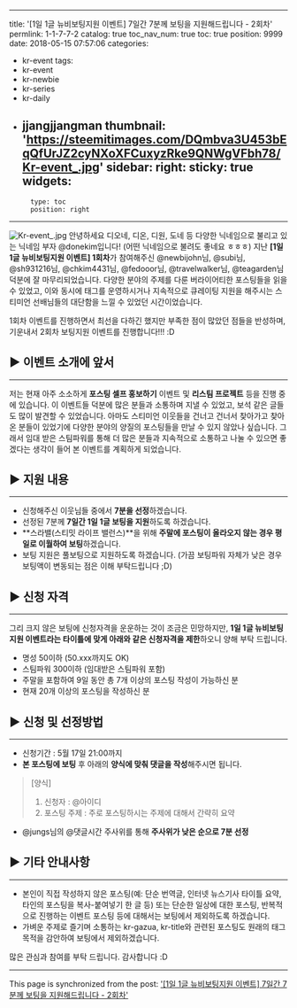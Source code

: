 
---
title: '[1일 1글 뉴비보팅지원 이벤트] 7일간 7분께 보팅을 지원해드립니다 - 2회차'
permlink: 1-1-7-7-2
catalog: true
toc_nav_num: true
toc: true
position: 9999
date: 2018-05-15 07:57:06
categories:
- kr-event
tags:
- kr-event
- kr-newbie
- kr-series
- kr-daily
- jjangjjangman
thumbnail: 'https://steemitimages.com/DQmbva3U453bEqQfUrJZ2cyNXoXFCuxyzRke9QNWgVFbh78/Kr-event_.jpg'
sidebar:
    right:
        sticky: true
widgets:
    -
        type: toc
        position: right
---


![Kr-event_.jpg](https://steemitimages.com/DQmbva3U453bEqQfUrJZ2cyNXoXFCuxyzRke9QNWgVFbh78/Kr-event_.jpg)
안녕하세요 디오네, 디온, 디원, 도네 등 다양한 닉네임으로 불리고 있는 닉네임 부자 @donekim입니다! (어떤 닉네임으로 불려도 좋네요 ㅎㅎㅎ) 지난 **[1일 1글 뉴비보팅지원 이벤트] 1회차**가 참여해주신 @newbijohn님, @subi님, @sh931216님, @chkim4431님, @fedooor님, @travelwalker님, @teagarden님 덕분에 잘 마무리되었습니다. 다양한 분야의 주제를 다룬 버라이어티한 포스팅들을 읽을 수 있었고, 이와 동시에 태그를 운영하시거나 지속적으로 큐레이팅 지원을 해주시는 스티미언 선배님들의 대단함을 느낄 수 있었던 시간이었습니다. 

1회차 이벤트를 진행하면서 최선을 다하긴 했지만 부족한 점이 많았던 점들을 반성하며, 기운내서 2회차 보팅지원 이벤트를 진행합니다!!! :D


## ▶ 이벤트 소개에 앞서
***
저는 현재 아주 소소하게 **포스팅 셀프 홍보하기** 이벤트 및 **리스팀 프로젝트** 등을 진행 중에 있습니다. 이 이벤트들 덕분에 많은 분들과 소통하며 지낼 수 있었고, 보석 같은 글들도 많이 발견할 수 있었습니다. 아마도 스티미언 이웃들을 건너고 건너서 찾아가고 찾아온 분들이 있었기에 다양한 분야의 양질의 포스팅들을 만날 수 있지 않았나 싶습니다. 그래서 임대 받은 스팀파워를 통해 더 많은 분들과 지속적으로 소통하고 나눌 수 있으면 좋겠다는 생각이 들어 본 이벤트를 계획하게 되었습니다.


## ▶ 지원 내용
***
- 신청해주신 이웃님들 중에서 **7분을 선정**하겠습니다.
- 선정된 7분께 **7일간 1일 1글 보팅을 지원**하도록 하겠습니다. 
- **스라밸(스티밋 라이프 밸런스)**을 위해 **주말에 포스팅이 올라오지 않는 경우 평일로 이월하여 보팅**하겠습니다.
- 보팅 지원은 풀보팅으로 지원하도록 하겠습니다. (가끔 보팅파워 자체가 낮은 경우 보팅액이 변동되는 점은 이해 부탁드립니다 ;D)

## ▶ 신청 자격
***
그리 크지 않은 보팅에 신청자격을 운운하는 것이 조금은 민망하지만, **1일 1글 뉴비보팅지원 이벤트라는 타이틀에 맞게 아래와 같은 신청자격을 제한**하오니 양해 부탁 드립니다. 
- 명성 50이하 (50.xxx까지도 OK)
- 스팀파워 300이하 (임대받은 스팀파워 포함)
- 주말을 포함하여 9일 동안 총 7개 이상의 포스팅 작성이 가능하신 분
- 현재 20개 이상의 포스팅을 작성하신 분


## ▶ 신청 및 선정방법
***
- 신청기간 : 5월 17일 21:00까지 
- **본 포스팅에 보팅** 후 아래의 **양식에 맞춰 댓글을 작성**해주시면 됩니다.
> [양식]
> 1) 신청자 : @아이디
> 2) 포스팅 주제 : 주로 포스팅하시는 주제에 대해서 간략히 요약
- @jungs님의 @댓글시간 주사위를 통해 **주사위가 낮은 순으로 7분 선정**


## ▶ 기타 안내사항
***
- 본인이 직접 작성하지 않은 포스팅(예: 단순 번역글, 인터넷 뉴스기사 타이틀 요약, 타인의 포스팅을 복사-붙여넣기 한 글 등)  또는 단순한 일상에 대한 포스팅, 반복적으로 진행하는 이벤트 포스팅 등에 대해서는 보팅에서 제외하도록 하겠습니다.
- 가벼운 주제로 즐기며 소통하는 kr-gazua, kr-title와 관련된 포스팅도 원래의 태그 목적을 감안하여 보팅에서 제외하겠습니다. 


많은 관심과 참여를 부탁 드립니다. 감사합니다 :D

- - -

This page is synchronized from the post: ['[1일 1글 뉴비보팅지원 이벤트] 7일간 7분께 보팅을 지원해드립니다 - 2회차'](https://steemit.com/@donekim/1-1-7-7-2)
